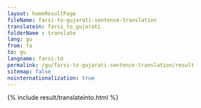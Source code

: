 ```yaml
---
layout: homeResultPage
fileName: farsi-to-gujarati-sentence-translation
translatein: farsi_to_gujarati
folderName : translate
lang: gu
from: fa
to: gu
langname: farsi-to
permalink: /gu/farsi-to-gujarati-sentence-translation/result
sitemap: false
nointernationalization: true
---
```

{% include result/translateinto.html %}

<script src="/js/result/translation.js" data-foldername="{{page.folderName}}" data-lang="{{page.lang}}"></script>
